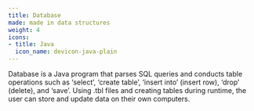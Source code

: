 ```yaml
---
title: Database
made: made in data structures
weight: 4
icons:
- title: Java
  icon_name: devicon-java-plain
---
```

Database is a Java program that parses SQL queries and conducts table operations such as ‘select’, ‘create table’, ‘insert into’ (insert row), ‘drop’ (delete), and ‘save’. Using .tbl files and creating tables during runtime, the user can store and update data on their own computers.
